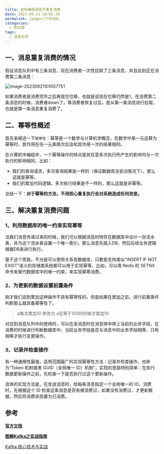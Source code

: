 ```yaml
---
title: 如何确保消息不重复消费
date: 2023-09-21 10:01:20
permalink: /pages/77d1d8/
categories:
  - 知识库
tags:
  - 消息队列
---
```

## 一、消息重复消费的情况

 假设消息队列中有三条消息，现在消费者一次性拉取了三条消息，并且此刻正在消费第二条消息：

![image-20230921101057751](https://blog-1300853183.cos.ap-chengdu.myqcloud.com/img/image-20230921101057751.png)

如果消费者是消费完毕之后再提交位移，也就是说现在位移仍然是1，在消费第二条消息的时候，消费者down了，等消费者恢复过后，是从第一条消息进行拉取，也就是第一条消息重复消费了。



## 二、幂等性概述

首先来阐述一下`幂等性`：幂等是一个数学与计算机学概念，在数学中某一元运算为幂等时，其作用在任一元素两次后会和其作用一次的结果相同。

在计算机中编程中，一个幂等操作的特点是其任意多次执行所产生的影响均与一次执行的影响相同，比如：

- 我们的查询请求，多次查询结果是一样的（保证数据库没变动情况下），那么这就是幂等。
- 我们的累加代码逻辑，多次执行结果是不一样的，那么这就是非幂等。

总结一下：**对于幂等的方法，不用担心重复执行会对系统造成任何改变。**

## 三、解决重复消费问题

### 1、利用数据库的唯一约束实现幂等

当我们消息传递过来的时候，我们可以根据消息的特性在数据库中设计一张流水表，并为这个流水表设置一个唯一索引。那么消息先插入DB，然后后续业务逻辑根据DB来进行执行。

基于这个思路，不光是可以使用关系型数据库，只要是支持类似“INSERT IF NOT EXIST”语义的存储类系统都可以用于实现幂等，比如，可以用 Redis 的 SETNX 命令来替代数据库中的唯一约束，来实现幂等消费。

### 2、为更新的数据设置前置条件

刚才我们说到累加这种操作不具有幂等性的，但是如果在累加之前，进行前置条件判断那么就具备幂等性了。

> a每次累加10 修改为 a在等于100的时候才累加10

对应到消息队列中的使用时，可以在发消息时在消息体中带上当前的业务字段，在消费的时候进行判断数据库中，当前业务字段是否与消息中的业务字段相等，只有相等才执行变更操作。

### 3、记录并检查操作

有一种通用性最强，适用范围最广的实现幂等性方法：记录并检查操作，也称为“Token 机制或者 GUID（全局唯一 ID）机制”，实现的思路特别简单：在执行数据更新操作之前，先检查一下是否执行过这个更新操作。

具体的实现方法是，在发送消息时，给每条消息指定一个全局唯一的 ID，消费时，先根据这个 ID 检查这条消息是否有被消费过，如果没有消费过，才更新数据，然后将消费状态置为已消费。

## **参考**

**[官方文档](https://kafka.apache.org/documentation/)**

**[图解Kafka之实战指南](https://juejin.cn/book/6844733793220165639?enter_from=search_result&utm_source=search)**

[Kafka 核心技术与实战](https://time.geekbang.org/column/intro/100029201)

